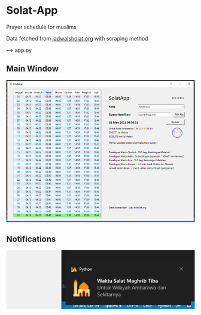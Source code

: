 # Solat-App
 Prayer schedule for muslims

Data fetched from [jadwalsholat.org](https://jadwalsholat.org) with scraping method

--> app.py

## Main Window

![SS](https://github.com/maulana2468/Solat-App/blob/main/Screenshots/1.png)

## Notifications

![SS](https://github.com/maulana2468/Solat-App/blob/main/Screenshots/2.png)
